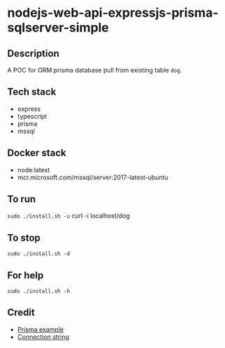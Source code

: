 # nodejs-web-api-expressjs-prisma-sqlserver-simple

## Description
A POC for ORM prisma database pull from existing table `dog`.

## Tech stack
- express
- typescript
- prisma
- mssql

## Docker stack
- node:latest
- mcr.microsoft.com/mssql/server:2017-latest-ubuntu

## To run
`sudo ./install.sh -u`
curl -i localhost/dog

## To stop
`sudo ./install.sh -d`

## For help
`sudo ./install.sh -h`

## Credit
- [Prisma example](https://dev.to/joshtom/build-a-rest-api-with-prisma-node-js-and-typescript-36o)
- [Connection string](https://www.prisma.io/docs/getting-started/setup-prisma/add-to-existing-project/relational-databases/connect-your-database-typescript-sqlserver)
